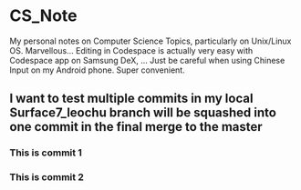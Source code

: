 # CS_Note
My personal notes on Computer Science Topics, particularly on Unix/Linux OS.
Marvellous...  Editing in Codespace is actually very easy with Codespace app on Samsung DeX, ...  Just be careful when using Chinese Input on my Android phone.  Super convenient.


## I want to test multiple commits in my local Surface7_leochu branch will be squashed into one commit in the final merge to the master
### This is commit 1
### This is commit 2
